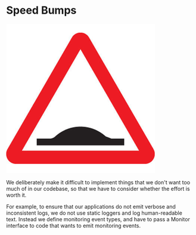 # Speed Bumps

![UK road sign for speed bumps](uk-road-signs-57752.jpg)

We deliberately make it difficult to implement things that we don't want too much of in our codebase, so that we have to consider whether the effort is worth it.

For example, to ensure that our applications do not emit verbose and inconsistent logs, we do not use static loggers and log human-readable text.  Instead we define monitoring event types, and have to pass a Monitor interface to code that wants to emit monitoring events.
